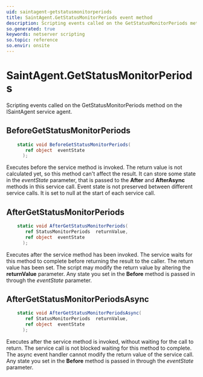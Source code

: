 ```yaml
---
uid: saintagent-getstatusmonitorperiods
title: SaintAgent.GetStatusMonitorPeriods event method
description: Scripting events called on the GetStatusMonitorPeriods method on the SaintAgent service agent.
so.generated: true
keywords: netserver scripting
so.topic: reference
so.envir: onsite
---
```

# SaintAgent.GetStatusMonitorPeriods

Scripting events called on the <see cref='M:ISaintAgent.GetStatusMonitorPeriods'>GetStatusMonitorPeriods</see> method on the <see cref='ISaintAgent'>ISaintAgent</see>  service agent.

## BeforeGetStatusMonitorPeriods
```cs
    static void BeforeGetStatusMonitorPeriods(
       ref object  eventState
      );
```
Executes before the service method is invoked.
The return value is not calculated yet, so this method can't affect the result.
It can store some state in the *eventState* parameter, that is passed to the **After** and **AfterAsync** methods in this service call.
Event state is not preserved between different service calls. It is set to null at the start of each service call.
## AfterGetStatusMonitorPeriods
```cs
    static void AfterGetStatusMonitorPeriods(
       ref StatusMonitorPeriods  returnValue,
       ref object  eventState
      );
```
Executes after the service method has been invoked. The service waits for this method to complete before returning the result to the caller.
The return value has been set. The script may modify the return value by altering the **returnValue** parameter.
Any state you set in the **Before** method is passed in through the *eventState* parameter.
## AfterGetStatusMonitorPeriodsAsync
```cs
    static void AfterGetStatusMonitorPeriodsAsync(
       ref StatusMonitorPeriods  returnValue,
       ref object  eventState
      );
```
Executes after the service method is invoked, without waiting for the call to return.
The service call is not blocked waiting for this method to complete.
The async event handler cannot modify the return value of the service call.
Any state you set in the **Before** method is passed in through the *eventState* parameter.

